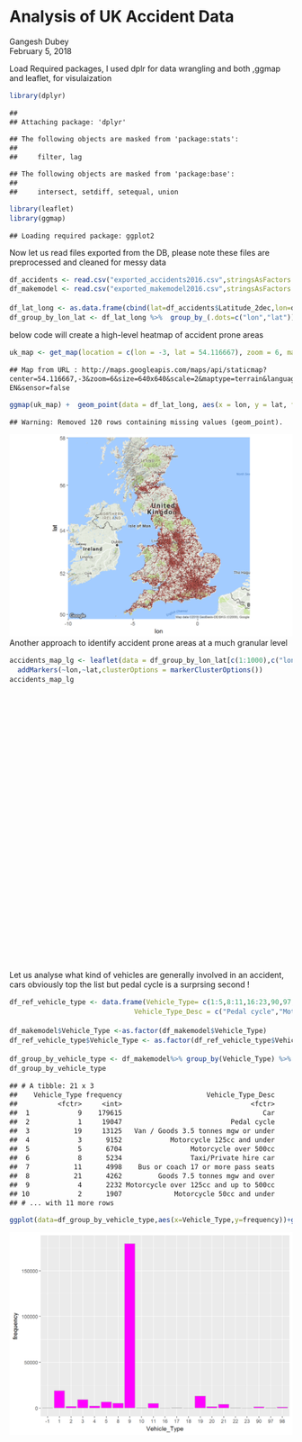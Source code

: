 # Analysis of UK Accident Data
Gangesh Dubey  
February 5, 2018  



Load Required packages, I used dplr for data wrangling and both ,ggmap and leaflet, for visulaization                           

```r
library(dplyr)
```

```
## 
## Attaching package: 'dplyr'
```

```
## The following objects are masked from 'package:stats':
## 
##     filter, lag
```

```
## The following objects are masked from 'package:base':
## 
##     intersect, setdiff, setequal, union
```

```r
library(leaflet)
library(ggmap)
```

```
## Loading required package: ggplot2
```
Now let us read files exported from the DB, please note these files are preprocessed and cleaned for messy data


```r
df_accidents <- read.csv("exported_accidents2016.csv",stringsAsFactors = FALSE)
df_makemodel <- read.csv("exported_makemodel2016.csv",stringsAsFactors = FALSE)

df_lat_long <- as.data.frame(cbind(lat=df_accidents$Latitude_2dec,lon=df_accidents$Longitude_2dec))
df_group_by_lon_lat <- df_lat_long %>%  group_by_(.dots=c("lon","lat")) %>% summarize(number=n())%>%arrange(desc(number))
```
below code will create a high-level heatmap of accident prone areas

```r
uk_map <- get_map(location = c(lon = -3, lat = 54.116667), zoom = 6, maptype = "terrain", scale = 2)
```

```
## Map from URL : http://maps.googleapis.com/maps/api/staticmap?center=54.116667,-3&zoom=6&size=640x640&scale=2&maptype=terrain&language=en-EN&sensor=false
```

```r
ggmap(uk_map) +  geom_point(data = df_lat_long, aes(x = lon, y = lat, fill = "red", alpha = 0.8), size = 0.05, shape = 21) +guides(fill=FALSE, alpha=FALSE, size=FALSE)
```

```
## Warning: Removed 120 rows containing missing values (geom_point).
```

![](All_files/figure-html/ggmap-1.png)<!-- -->
Another approach to identify accident prone areas at a much granular level

```r
accidents_map_lg <- leaflet(data = df_group_by_lon_lat[c(1:1000),c("lon","lat")]) %>% setView(-3,54.116667, zoom = 6) %>% addTiles() %>%
  addMarkers(~lon,~lat,clusterOptions = markerClusterOptions())
accidents_map_lg
```

<!--html_preserve--><div id="htmlwidget-9d94c8d340d3310f13ef" style="width:672px;height:480px;" class="leaflet html-widget"></div>
<script type="application/json" data-for="htmlwidget-9d94c8d340d3310f13ef">{"x":{"options":{"crs":{"crsClass":"L.CRS.EPSG3857","code":null,"proj4def":null,"projectedBounds":null,"options":{}}},"setView":[[54.116667,-3],6,[]],"calls":[{"method":"addTiles","args":["//{s}.tile.openstreetmap.org/{z}/{x}/{y}.png",null,null,{"minZoom":0,"maxZoom":18,"maxNativeZoom":null,"tileSize":256,"subdomains":"abc","errorTileUrl":"","tms":false,"continuousWorld":false,"noWrap":false,"zoomOffset":0,"zoomReverse":false,"opacity":1,"zIndex":null,"unloadInvisibleTiles":null,"updateWhenIdle":null,"detectRetina":false,"reuseTiles":false,"attribution":"&copy; <a href=\"http://openstreetmap.org\">OpenStreetMap<\/a> contributors, <a href=\"http://creativecommons.org/licenses/by-sa/2.0/\">CC-BY-SA<\/a>"}]},{"method":"addMarkers","args":[[51.51,51.52,51.52,51.51,51.52,51.51,51.54,51.51,51.52,51.5,51.51,51.53,55.95,51.5,51.51,51.52,51.53,51.51,51.48,51.5,51.52,50.82,51.52,51.46,51.52,51.49,51.56,51.53,51.51,51.52,51.53,51.51,51.52,51.52,51.53,51.54,51.52,55.86,51.5,51.55,51.59,51.47,51.52,51.43,51.57,54.97,51.47,53.8,51.47,51.59,51.51,51.53,51.39,51.46,51.49,51.56,51.51,51.49,51.49,51.51,51.58,51.51,51.52,51.43,51.88,51.48,51.47,51.51,51.49,51.52,51.56,51.45,51.46,51.48,51.49,51.5,51.37,54.97,51.47,51.49,51.48,51.49,51.49,51.55,51.49,51.56,52.47,52.58,51.51,51.52,51.49,51.6,51.55,51.51,51.51,50.83,51.46,53.75,51.51,51.48,51.5,51.49,51.5,51.55,51.54,51.45,52.96,51.46,52.95,51.57,51.58,51.53,51.47,53.82,53.81,53.37,51.51,51.54,51.5,51.53,51.55,51.56,51.27,51.46,53.8,51.57,51.55,51.49,51.46,51.55,51.58,51.53,51.38,55.86,53.75,51.61,51.47,51.46,51.52,51.46,51.49,51.44,51.45,51.44,51.38,51.52,51.59,51.55,52.48,53.74,51.42,51.56,51.59,51.54,51.54,52.2,51.45,53.48,52.47,50.91,52.63,52.64,51.49,51.55,51.51,51.48,51.46,51.6,51.57,53.8,51.75,51.66,51.53,51.49,51.59,51.51,51.46,51.48,51.5,51.48,51.61,51.5,51.61,51.47,51.6,51.44,52.47,52.43,51.56,51.47,51.54,51.61,51.55,51.57,51.55,51.44,51.47,51.53,51.55,51.54,51.51,51.53,51.51,51.52,51.53,53.41,53.65,53.39,53.52,50.84,51.47,51.55,50.83,51.53,51.48,51.44,52.48,53.8,53.8,53.79,52.96,52.95,51.51,51.53,51.53,51.5,51.43,51.45,51.5,51.48,51.52,51.54,55.87,55.95,52.47,52.46,52.47,52.49,52.64,50.8,50.81,51.51,51.49,51.58,51.46,50.83,51.47,51.47,51.41,51.56,51.52,51.54,52.2,55.94,54.05,52.59,52.92,51.24,51.88,51.5,51.4,51.44,51.61,53.57,51.48,51.49,51.61,51.47,51.53,51.58,51.53,51.57,50.77,53.77,52.46,53.96,52.24,52.14,51.49,51.58,51.52,51.54,51.54,51.4,51.58,51.52,51.55,51.53,52.63,55.86,52.47,53.8,53.38,53.38,51.89,51.54,51.5,50.83,51.59,51.62,51.46,51.53,51.49,51.54,55.95,53.4,53.44,53.68,52.91,50.91,52.13,51.67,51.47,53.76,51.54,51.47,51.42,50.82,51.45,51.4,51.44,51.57,51.57,51.39,54.89,52.48,52.81,53.81,53.37,50.83,53.23,51.51,51.6,50.83,51.4,51.51,51.48,51.6,51.62,51.68,51.43,51.57,51.58,51.49,51.59,51.45,51.13,53.65,53.49,53.87,52.46,53.79,53.79,53.8,53.81,52.9,52.92,51.75,52.97,52.63,53.53,50.8,52.91,51.32,51.54,51.58,51.49,51.55,51.52,51.56,51.5,51.42,51.43,51.44,51.39,51.54,51.43,51.49,51.48,51.52,51.55,51.53,51.55,51.58,51.54,51.38,52.06,50.37,50.37,53.76,53.72,53.82,52.41,53.55,53.23,51.87,52.97,53.52,52.63,53.96,52.23,51.51,51.45,51.52,51.55,51.53,51.53,51.55,51.54,50.82,51.56,51.55,51.48,51.56,51.44,51.52,51.58,51.45,51.57,51.55,51.53,52.63,55.84,51.62,53.82,53.39,53.65,51.46,53.39,53.76,52.49,52.51,53.79,52.41,52.63,51.44,51.5,51.5,51.44,51.54,53.75,53.75,51.51,51.49,51.49,51.52,51.46,51.53,51.53,50.84,51.36,51.42,51.46,51.63,51.65,51.41,51.52,51.5,51.56,51.56,51.89,55.96,53.47,52.49,52.8,54.53,53.81,52.96,52.96,52.65,51.48,51.44,51.55,51.45,51.49,51.54,51.56,51.56,52.58,52.57,51.4,50.83,51.38,51.47,51.57,51.58,51.55,51.4,51.52,51.53,51.54,55.96,55.97,53.19,53.76,51.46,52.49,52.48,52.5,52.48,53.81,53.69,50.85,52.63,50.81,51.22,51.52,51.52,51.51,51.32,51.48,51.5,51.53,51.48,51.51,51.53,51.49,52.59,51.51,51.61,51.41,51.55,51.58,51.37,51.55,51.47,51.49,51.44,51.54,51.49,51.53,51.58,51.54,51.55,51.39,51.49,53.41,53.41,53.76,51.46,53.75,52.19,53.84,52.58,52.5,52.53,50.74,52.46,53.81,52.41,53.41,53.01,52.64,52.63,50.82,51.45,51.75,51.5,51.49,50.81,51.41,51.51,51.51,51.48,51.51,51.53,51.5,50.82,51.57,51.45,53.56,51.53,51.44,51.48,51.71,52.98,51.58,51.13,51.61,51.3,51.27,52.61,50.37,55.94,51.48,55.96,53.41,53.44,51.45,53.75,53.09,53.04,53.03,53.62,50.72,52.45,52.49,53.81,53.79,52.42,52.44,53.41,50.9,54.91,52.95,52.61,52.64,50.85,51.31,51.65,50.83,51.48,51.51,53.74,51.47,51.39,51.41,51.46,51.41,51.55,51.56,51.46,51.55,51.59,51.42,51.42,51.47,51.47,51.38,51.39,51.47,51.6,51.4,51.57,51.5,51.56,51.65,53.56,51.43,51.43,51.55,51.49,51.45,51.53,51.57,51.49,51.44,51.42,50.86,51.54,51.08,52.64,55.87,55.86,50.38,53.81,53.4,53.4,51.47,53.75,52.58,53.87,52.48,52.46,53.79,52.43,53.39,50.92,54.57,52.77,52.97,52.97,52.98,52.95,50.79,51.45,52.24,52.24,51.25,51.52,51.51,51.25,51.51,51.47,51.65,51.54,51.48,51.54,53.77,51.33,51.45,51.55,51.39,51.55,51.57,51.59,51.6,51.65,53.57,51.4,51.41,51.42,51.52,51.57,52.2,51.58,51.73,52.06,51.34,55.85,50.38,54.11,53.41,54.89,53.57,53.77,53.77,51.47,50.61,51.9,52.57,52.42,52.5,52.45,52.44,52.47,52.53,51.56,51.56,53.69,54.97,53.82,54.9,52.41,52.92,52.92,50.92,53.36,50.91,50.93,50.7,52.6,50.81,50.79,50.8,51.46,51.25,51.25,51.44,51.43,51.89,51.88,51.87,51.52,51.58,51.75,53.77,51.54,51.55,51.95,51.37,51.56,51.59,51.12,51.55,51.59,51.61,51.46,51.54,51.57,51.44,53.57,51.38,51.4,51.64,51.46,51.59,51.59,51.48,51.41,51.54,51.54,51.49,51.58,51.59,52.21,51.42,51.43,51.08,55.84,50.47,55.93,55.95,51.13,53.4,53.41,53.75,53.58,53.59,53.79,53.48,52.99,52.41,52.51,52.46,52.52,50.72,52.51,50.72,50.73,52.5,52.52,51.07,53.81,53.8,53.8,54.98,53.8,53.77,53.79,53.99,52.42,53.68,54.99,50.9,53,53.14,52.96,53,53.51,51.45,50.83,51.63,51.44,51.49,51.47,53.76,51.48,51.59,51.51,51.47,51.57,51.38,51.59,51.4,51.47,52.58,51.47,51.55,51.36,51.41,51.65,51.44,51.42,50.84,51.36,51.61,51.57,50.84,51.57,51.58,51.61,51.36,53.55,51.54,51.44,51.67,51.48,51.44,51.45,51.53,51.56,51.57,51.56,51.55,51.43,51.19,51.5,50.77,51.37,51.09,52.61,55.84,55.85,51.49,55.96,53.8,53.42,53.4,51.44,53.39,51.44,51.86,53.01,52.59,52.98,52.48,52.69,52.51,52.44,52.51,52.44,52.47,52.43,51.58,53.8,54.95,54.96,53.78,52.28,53.4,52.46,53.39,52.9,51.76,52.66,53.08,52,53.59,51.24,52.14,51.89,51.53,51.89,51.9,51.48,53.74,51.57,53.73,51.46,51.6,51.5,51.59,51.62,53.77,51.47,51.58,51.57,51.59,51.55,51.61,51.45,51.49,51.5,51.69,51.48,51.36,51.42,51.46,51.37,51.43,51.45,51.6,51.24,51.27,51.61,51.6,50.82,51.54,51.44,51.56,53.57,51.68,51.69,51.59,51.45,51.46,51.59,51.46,51.47,51.6,51.53,51.45,51.4,52.21,51.53,53.14,51.43,51.57,51.39,51.38,51.28,51.26,51.38,50.26,55.85,50.48,51.48,55.9,53.83,53.39,53.28,53.47,51.46,51.46,53.38,53.73,52.71,53.48,53.51],[-0.13,-0.08,-0.17,-0.14,-0.07,-0.09,-0.14,-0.15,-0.14,-0.11,-0.1,-0.06,-3.19,-0.15,-0.12,-0.1,-0.08,-0.16,-0.11,-0.1,-0.15,-0.14,-0.11,-0.12,-0.12,-0.1,-0.12,-0.09,-0.08,-0.16,-0.11,-0.01,-0.19,-0.13,-0.12,-0.1,-0.06,-4.26,-0.22,-0.08,-0.07,-0.09,-0.05,-0.13,-0.07,-1.61,-0.02,-1.54,-0.12,-0.1,-0.07,-0.13,-0.11,-0.01,-0.13,-0.07,-0.38,-0.22,-0.19,-0.11,-0.07,-0.06,0.06,-0.17,-0.42,-0.19,-0.07,-0.05,-0.2,-0.2,-0.06,-0.02,-0.22,-0.18,-0.17,-0.13,-0.1,-1.62,-0.11,-0.11,-0.09,-0.09,-0.18,-0.11,-0.08,0.07,-1.88,-0.24,-0.23,-0.21,-0.15,-0.11,-0.06,-0.04,-0.02,-0.14,-0.11,-2.49,-0.2,-0.17,-0.16,-0.12,-0.12,-0.07,0,-2.59,-1.15,-2.58,-1.15,-0.1,-0.1,-0.07,-0.06,-3.05,-1.52,-1.48,-0.25,-0.25,-0.17,-0.14,-0.14,-0.1,0.52,-2.59,-1.55,-0.23,-0.19,-0.14,-0.13,-0.09,-0.08,-0.03,0.53,-4.27,-0.35,-0.28,-0.21,-0.19,-0.18,-0.17,-0.16,-0.13,-0.12,-0.11,-0.1,-0.09,-0.06,-0.04,-1.89,-0.36,-0.13,-0.11,-0.11,-0.06,0.07,0.13,-2.6,-2.24,-1.87,-1.4,-1.13,-1.13,-0.25,-0.24,-0.22,-0.2,-0.14,-0.07,-1.78,-1.53,-1.24,-0.4,-0.35,-0.21,-0.2,-0.19,-0.16,-0.15,-0.14,-0.12,-0.11,-0.08,-0.07,-0.03,-0.02,0.37,-1.9,-1.5,-0.25,-0.15,-0.08,-0.06,-0.05,-0.01,0.03,0.24,-0.17,-0.17,-0.13,-0.09,-0.03,-0.02,0,0.02,0.04,-2.98,-1.78,-1.46,-1.13,-1.07,-0.36,-0.3,-0.13,-0.1,-0.07,-0.02,-1.9,-1.78,-1.76,-1.75,-1.17,-1.14,-0.32,-0.29,-0.2,-0.19,-0.16,-0.15,-0.09,-0.03,-0.03,0.01,-4.27,-3.2,-1.92,-1.89,-1.86,-1.83,-1.12,-1.08,-1.08,-0.24,-0.23,-0.22,-0.18,-0.17,-0.16,-0.13,-0.12,-0.01,0.01,0.03,0.12,-3.18,-2.8,-2.13,-1.47,-0.58,-0.41,-0.18,-0.16,-0.15,-0.09,-0.07,-0.06,-0.05,-0.05,-0.04,-0.04,0.04,0.06,0.18,0.29,-2.71,-1.87,-1.09,-0.9,-0.47,-0.27,-0.24,-0.22,-0.19,-0.15,-0.1,-0.03,0.03,0.06,0.09,1.29,-4.25,-1.89,-1.56,-1.48,-1.47,-0.43,-0.26,-0.24,-0.15,-0.09,-0.09,-0.07,-0.01,0.01,0.04,-3.21,-2.98,-2.97,-1.5,-1.48,-1.41,-0.47,-0.4,-0.37,-0.35,-0.2,-0.19,-0.16,-0.13,-0.13,-0.12,-0.12,-0.09,0.01,1.39,-2.93,-1.88,-1.64,-1.56,-1.47,-1.07,-0.54,-0.27,-0.27,-0.18,-0.17,-0.17,-0.13,-0.1,-0.06,-0.05,-0.04,-0.02,0,0.07,0.21,0.24,1.31,-3,-2.95,-1.91,-1.88,-1.77,-1.74,-1.59,-1.51,-1.48,-1.48,-1.26,-1.17,-1.14,-1.13,-1.09,-0.64,-0.56,-0.39,-0.33,-0.29,-0.26,-0.23,-0.22,-0.21,-0.18,-0.18,-0.16,-0.12,-0.12,-0.1,-0.07,-0.05,-0.04,0.01,0.05,0.05,0.12,0.15,0.52,1.14,-4.15,-4.14,-2.7,-1.86,-1.52,-1.5,-1.48,-1.42,-1.2,-1.15,-1.14,-1.11,-1.08,-0.9,-0.59,-0.41,-0.41,-0.37,-0.24,-0.22,-0.22,-0.18,-0.15,-0.14,-0.12,-0.1,-0.09,-0.05,-0.02,-0.02,0.01,0.02,0.07,0.11,1.3,-4.26,-3.94,-3.04,-3.03,-2.63,-2.61,-2.59,-2.47,-1.9,-1.83,-1.76,-1.49,-1.15,-0.5,-0.45,-0.41,-0.38,-0.38,-0.36,-0.33,-0.31,-0.3,-0.28,-0.26,-0.21,-0.19,-0.18,-0.12,-0.12,-0.08,-0.08,-0.06,-0.06,-0.03,-0.01,0,0.08,0.15,0.9,-3.18,-2.24,-1.89,-1.64,-1.55,-1.53,-1.19,-1.18,-1.12,-0.41,-0.39,-0.34,-0.33,-0.31,-0.3,-0.29,-0.28,-0.25,-0.24,-0.19,-0.16,-0.11,-0.05,-0.03,-0.01,0,0.02,0.07,0.07,0.71,-3.2,-3.17,-2.89,-2.71,-2.57,-1.94,-1.91,-1.9,-1.85,-1.57,-1.31,-1.18,-1.1,-1.06,-0.78,-0.72,-0.65,-0.6,-0.45,-0.4,-0.38,-0.37,-0.33,-0.33,-0.33,-0.26,-0.25,-0.18,-0.18,-0.16,-0.15,-0.15,-0.12,-0.1,-0.08,-0.04,-0.03,-0.01,0.02,0.03,0.07,0.08,0.08,1.38,-3.16,-2.97,-2.95,-2.69,-2.55,-2.37,-2.22,-2.21,-2.13,-1.93,-1.9,-1.88,-1.86,-1.55,-1.52,-1.4,-1.19,-1.14,-1.12,-1.08,-0.98,-0.47,-0.43,-0.41,-0.37,-0.31,-0.29,-0.28,-0.21,-0.21,-0.21,-0.2,-0.12,-0.11,-0.1,-0.08,-0.05,-0.04,-0.04,-0.04,-0.02,0.14,0.26,0.26,0.51,0.53,1.72,-4.13,-3.2,-3.17,-3.17,-2.99,-2.93,-2.58,-2.48,-2.44,-2.19,-2.17,-2.16,-1.87,-1.82,-1.82,-1.58,-1.54,-1.49,-1.48,-1.45,-1.4,-1.38,-1.17,-1.12,-1.1,-1.07,-0.75,-0.39,-0.37,-0.37,-0.34,-0.34,-0.33,-0.3,-0.3,-0.3,-0.29,-0.29,-0.26,-0.24,-0.23,-0.22,-0.2,-0.19,-0.18,-0.14,-0.12,-0.1,-0.1,-0.09,-0.08,-0.06,-0.05,-0.05,-0.05,-0.03,-0.02,-0.01,0.04,0.09,0.12,0.17,0.19,0.27,0.36,0.38,0.58,0.72,1.17,1.29,-4.26,-4.21,-4.13,-3.05,-2.99,-2.97,-2.58,-2.45,-1.99,-1.9,-1.86,-1.82,-1.57,-1.49,-1.47,-1.4,-1.24,-1.21,-1.19,-1.16,-1.15,-1.13,-1.08,-0.96,-0.89,-0.88,-0.77,-0.62,-0.61,-0.59,-0.58,-0.42,-0.41,-0.37,-0.36,-0.35,-0.35,-0.27,-0.21,-0.21,-0.19,-0.18,-0.08,-0.08,-0.08,-0.08,-0.08,-0.07,-0.05,0,0.04,0.08,0.14,0.18,0.48,1.15,1.41,-4.28,-4.14,-3.23,-2.94,-2.92,-2.89,-2.68,-2.67,-2.59,-2.46,-2.07,-2,-1.97,-1.92,-1.87,-1.85,-1.85,-1.84,-1.78,-1.77,-1.63,-1.6,-1.58,-1.54,-1.51,-1.5,-1.49,-1.46,-1.45,-1.42,-1.39,-1.29,-1.18,-1.09,-1.07,-1.06,-0.97,-0.58,-0.57,-0.53,-0.47,-0.45,-0.43,-0.42,-0.4,-0.34,-0.34,-0.33,-0.28,-0.28,-0.28,-0.23,-0.21,-0.21,-0.19,-0.16,-0.16,-0.16,-0.15,-0.13,-0.12,-0.1,-0.1,-0.09,-0.09,-0.05,-0.04,-0.04,-0.03,-0.02,0.02,0.02,0.05,0.06,0.06,0.08,0.12,0.23,0.37,1.18,-4.42,-3.54,-3.21,-3.18,-3,-2.96,-2.9,-2.46,-2.43,-2.3,-2.24,-2.23,-2.14,-1.97,-1.94,-1.91,-1.9,-1.89,-1.89,-1.88,-1.87,-1.87,-1.84,-1.79,-1.77,-1.75,-1.71,-1.61,-1.58,-1.55,-1.55,-1.54,-1.52,-1.49,-1.43,-1.38,-1.2,-1.2,-1.16,-1.14,-1.14,-0.97,-0.78,-0.75,-0.54,-0.52,-0.38,-0.36,-0.32,-0.31,-0.3,-0.29,-0.29,-0.28,-0.28,-0.24,-0.24,-0.22,-0.2,-0.2,-0.19,-0.19,-0.19,-0.18,-0.17,-0.15,-0.15,-0.15,-0.14,-0.13,-0.13,-0.12,-0.12,-0.1,-0.09,-0.07,-0.06,-0.04,-0.01,0,0,0.08,0.1,0.11,0.12,0.14,0.24,0.27,0.27,0.28,0.55,1.18,1.73,-4.27,-4.26,-3.17,-3.16,-3.05,-2.92,-2.9,-2.6,-2.6,-2.56,-2.24,-2.18,-2.14,-2.1,-2.04,-2.03,-1.99,-1.98,-1.95,-1.94,-1.91,-1.89,-1.73,-1.72,-1.6,-1.6,-1.56,-1.53,-1.5,-1.49,-1.48,-1.47,-1.2,-1.12,-0.81,-0.73,-0.65,-0.6,-0.48,-0.46,-0.45,-0.44,-0.44,-0.39,-0.39,-0.37,-0.37,-0.33,-0.3,-0.29,-0.29,-0.29,-0.29,-0.28,-0.28,-0.27,-0.26,-0.25,-0.25,-0.24,-0.24,-0.23,-0.23,-0.22,-0.21,-0.21,-0.2,-0.19,-0.19,-0.19,-0.19,-0.17,-0.15,-0.14,-0.12,-0.11,-0.11,-0.09,-0.08,-0.06,-0.03,-0.03,-0.02,-0.01,0,0,0.01,0.01,0.01,0.02,0.03,0.11,0.11,0.15,0.34,0.35,0.49,0.5,0.51,0.52,0.53,0.54,-5.05,-4.32,-3.55,-3.2,-3.09,-3.03,-2.96,-2.9,-2.63,-2.6,-2.56,-2.56,-2.49,-2.47,-2.25,-2.24],null,null,null,{"clickable":true,"draggable":false,"keyboard":true,"title":"","alt":"","zIndexOffset":0,"opacity":1,"riseOnHover":false,"riseOffset":250},null,null,{"showCoverageOnHover":true,"zoomToBoundsOnClick":true,"spiderfyOnMaxZoom":true,"removeOutsideVisibleBounds":true,"spiderLegPolylineOptions":{"weight":1.5,"color":"#222","opacity":0.5},"freezeAtZoom":false},null,null,null,null]}],"limits":{"lat":[50.26,55.97],"lng":[-5.05,1.73]}},"evals":[],"jsHooks":[]}</script><!--/html_preserve-->

Let us analyse what kind of vehicles are generally involved in an accident, cars obviously top the list but pedal cycle is a surprsing second !

```r
df_ref_vehicle_type <- data.frame(Vehicle_Type= c(1:5,8:11,16:23,90,97,98,-1),
                               Vehicle_Type_Desc = c("Pedal cycle","Motorcycle 50cc and under","Motorcycle 125cc and under","Motorcycle over 125cc and up to 500cc","Motorcycle over 500cc","Taxi/Private hire car","Car","Minibus 8 - 16 passenger seats","Bus or coach 17 or more pass seats","Ridden horse","Agricultural vehicle","Tram","Van / Goods 3.5 tonnes mgw or under","Goods over 3.5t. and under 7.5t","Goods 7.5 tonnes mgw and over","Mobility scooter","Electric motorcycle","Other vehicle","Motorcycle- unknown cc","Goods vehicle - unknown weight","Data missing or out of range"))

df_makemodel$Vehicle_Type <-as.factor(df_makemodel$Vehicle_Type)
df_ref_vehicle_type$Vehicle_Type <- as.factor(df_ref_vehicle_type$Vehicle_Type)

df_group_by_vehicle_type <- df_makemodel%>% group_by(Vehicle_Type) %>% summarise(frequency = n())%>% arrange(desc(frequency)) %>% inner_join(df_ref_vehicle_type,by="Vehicle_Type")
df_group_by_vehicle_type
```

```
## # A tibble: 21 x 3
##    Vehicle_Type frequency                     Vehicle_Type_Desc
##          <fctr>     <int>                                <fctr>
##  1            9    179615                                   Car
##  2            1     19047                           Pedal cycle
##  3           19     13125   Van / Goods 3.5 tonnes mgw or under
##  4            3      9152            Motorcycle 125cc and under
##  5            5      6704                 Motorcycle over 500cc
##  6            8      5234                 Taxi/Private hire car
##  7           11      4998    Bus or coach 17 or more pass seats
##  8           21      4262         Goods 7.5 tonnes mgw and over
##  9            4      2232 Motorcycle over 125cc and up to 500cc
## 10            2      1907             Motorcycle 50cc and under
## # ... with 11 more rows
```

```r
ggplot(data=df_group_by_vehicle_type,aes(x=Vehicle_Type,y=frequency))+geom_bar(stat="identity",fill="Magenta",colour="grey")
```

![](All_files/figure-html/Analysis_Vehicle_Type-1.png)<!-- -->
